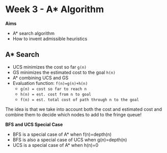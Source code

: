 # Week 3 - A* Algorithm

**Aims**

- A* search algorithm 
- How to invent admissible heuristics

## A* Search

- UCS minimizes the cost so far `g(n)`
- GS minimizes the estimated cost to the goal `h(n)`
- A* combining UCS and GS
- Evaluation function: `f(n)=g(n)+h(n)`
	- `g(n) = cost so far to reach n`
	- `h(n) = est. cost from n to goal`
	- `f(n) = est. total cost of path through n to the goal`

The idea is that we take into account both the cost and estimated cost and combine them to decide which nodes to add to the fringe queue!

**BFS and UCS Special Case**

- BFS is a special case of A* when f(n)=depth(n)
- BFS is also a special case of UCS when g(n)=depth(n)
- UCS is a special case of A* when h(n)=0